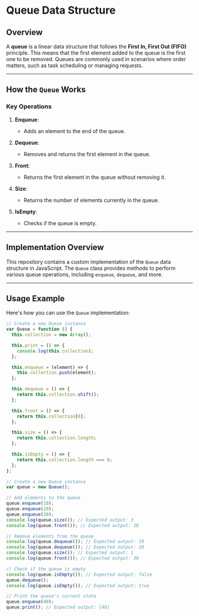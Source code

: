 # Queue Data Structure

## Overview

A **queue** is a linear data structure that follows the **First In, First Out (FIFO)** principle. This means that the first element added to the queue is the first one to be removed. Queues are commonly used in scenarios where order matters, such as task scheduling or managing requests.

---

## How the `Queue` Works

### Key Operations

1. **Enqueue**:

   - Adds an element to the end of the queue.

2. **Dequeue**:

   - Removes and returns the first element in the queue.

3. **Front**:

   - Returns the first element in the queue without removing it.

4. **Size**:

   - Returns the number of elements currently in the queue.

5. **IsEmpty**:
   - Checks if the queue is empty.

---

## Implementation Overview

This repository contains a custom implementation of the `Queue` data structure in JavaScript. The `Queue` class provides methods to perform various queue operations, including `enqueue`, `dequeue`, and more.

---

## Usage Example

Here&apos;s how you can use the `Queue` implementation:

```javascript
// Create a new Queue instance
var Queue = function () {
  this.collection = new Array();

  this.print = () => {
    console.log(this.collection);
  };

  this.enqueue = (element) => {
    this.collection.push(element);
  };

  this.dequeue = () => {
    return this.collection.shift();
  };

  this.front = () => {
    return this.collection[0];
  };

  this.size = () => {
    return this.collection.length;
  };

  this.isEmpty = () => {
    return this.collection.length === 0;
  };
};

// Create a new Queue instance
var queue = new Queue();

// Add elements to the queue
queue.enqueue(10);
queue.enqueue(20);
queue.enqueue(30);
console.log(queue.size()); // Expected output: 3
console.log(queue.front()); // Expected output: 10

// Remove elements from the queue
console.log(queue.dequeue()); // Expected output: 10
console.log(queue.dequeue()); // Expected output: 20
console.log(queue.size()); // Expected output: 1
console.log(queue.front()); // Expected output: 30

// Check if the queue is empty
console.log(queue.isEmpty()); // Expected output: false
queue.dequeue();
console.log(queue.isEmpty()); // Expected output: true

// Print the queue's current state
queue.enqueue(40);
queue.print(); // Expected output: [40]
```

